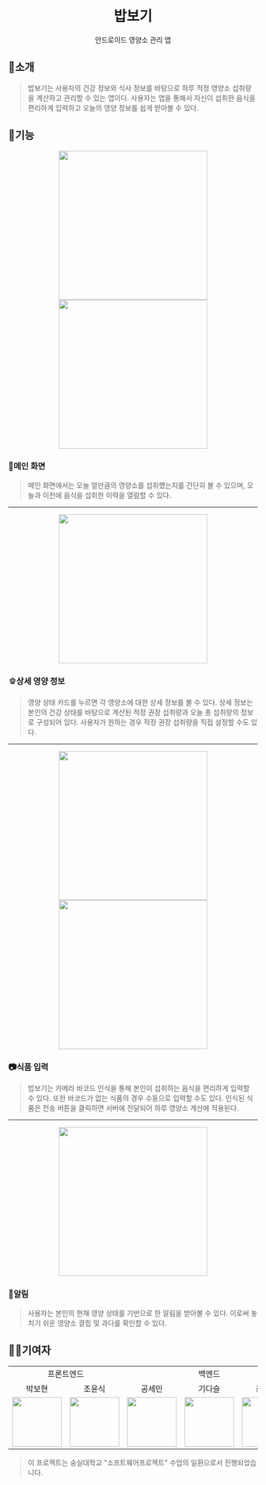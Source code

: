 <div align=center>
  <h1>밥보기</h1>
  <div>안드로이드 영양소 관리 앱</div>
</div>

<h2>📝소개</h2>
<blockquote>
  밥보기는 사용자의 건강 정보와 식사 정보를 바탕으로 하루 적정 영양소 섭취량을 계산하고 관리할 수 있는 앱이다. 사용자는 앱을 통해서 자신이 섭취한 음식을 편리하게 입력하고 오늘의 영양 정보를 쉽게 받아볼 수 있다.
</blockquote>

<h2>🍎기능</h2>
<div align=center>
  <img src="https://github.com/CHOYUNSIG/babbogi/assets/61886049/ecf40968-f386-4e7e-9720-efa1f5f8f924" width=300/>
  <img src="https://github.com/CHOYUNSIG/babbogi/assets/61886049/e5ed0095-f819-44b9-b228-00984ddd6372" width=300/>
</div>
<h3>📱메인 화면</h3>
<blockquote>
  <p>메인 화면에서는 오늘 얼만큼의 영양소를 섭취헀는지를 간단히 볼 수 있으며, 오늘과 이전에 음식을 섭취한 이력을 열람할 수 있다.</p>
</blockquote>
<hr>
<div align=center>
  <img src="https://github.com/CHOYUNSIG/babbogi/assets/61886049/e7eb1dd1-a237-4b69-801e-3ce9b3f7cd7c" width=300/>
</div>
<h3>🫑상세 영양 정보</h3>
<blockquote>
  <p>
    영양 상태 카드를 누르면 각 영양소에 대한 상세 정보를 볼 수 있다. 상세 정보는 본인의 건강 상태를 바탕으로 계산된 적정 권장 섭취량과 오늘 총 섭취량의 정보로 구성되어 있다. 사용자가 원하는 경우 적정 권장 섭취량을 직접 설정할 수도 있다.
  </p>
</blockquote>
<hr>
<div align=center>
  <img src="https://github.com/CHOYUNSIG/babbogi/assets/61886049/340be0d2-9373-4a1c-b2d6-461bdbc08bdb" width=300/>
  <img src="https://github.com/CHOYUNSIG/babbogi/assets/61886049/8f00f9ee-b8c4-429d-8695-fe9a6fb60b17" width=300/>
</div>
<h3>📷식품 입력</h3>
<blockquote>
  <p>
    밥보기는 카메라 바코드 인식을 통해 본인이 섭취하는 음식을 편리하게 입력할 수 있다. 또한 바코드가 없는 식품의 경우 수동으로 입력할 수도 있다. 인식된 식품은 전송 버튼을 클릭하면 서버에 전달되어 하루 영양소 계산에 적용된다.
  </p>
</blockquote>
<hr>
<div align=center>
  <img src="https://github.com/CHOYUNSIG/babbogi/assets/61886049/ad4d6fbd-db0e-424c-afcc-357e63f6853b" width=300/>
</div>
<h3>🔔알림</h3>
<blockquote>
  <p>
    사용자는 본인의 현재 영양 상태를 기반으로 한 알림을 받아볼 수 있다. 이로써 놓치기 쉬운 영양소 결핍 및 과다를 확인할 수 있다.
  </p>
</blockquote>

<h2>👨‍🔧기여자</h2>

<div align=center>
  <table>
    <tr>
      <td colspan=2 align=center>프론트엔드</td>
      <td colspan=3 align=center>백엔드</td>
    </tr>
    <tr>
      <td align=center>박보현</td>
      <td align=center>조윤식</td>
      <td align=center>공세민</td>
      <td align=center>기다슬</td>
      <td align=center>최석운</td>
    </tr>
    <tr>
      <td align=center>
        <a href="https://github.com/HIROKIPark"><img src="https://avatars.githubusercontent.com/u/99084610?v=4" width="100px"/></a>
      </td>
      <td align=center>
        <a href="https://github.com/CHOYUNSIG"><img src="https://avatars.githubusercontent.com/u/61886049?v=4" width="100px"/></a>
      </td>
      <td align=center>
        <a href="https://github.com/SeMinKong"><img src="https://avatars.githubusercontent.com/u/154436207?v=4" width="100px"/></a>
      </td>
      <td align=center>
        <a href="https://github.com/gidaseul"><img src="https://avatars.githubusercontent.com/u/61573303?v=4" width="100px"/></a>
      </td>
      <td align=center>
        <a href="https://github.com/choiseokun"><img src="https://avatars.githubusercontent.com/u/66260038?v=4" width="100px"/></a>
      </td>
    </tr>
  </table>
</div>

<blockquote>
  이 프로젝트는 숭실대학교 "소프트웨어프로젝트" 수업의 일환으로서 진행되었습니다.
</blockquote>
